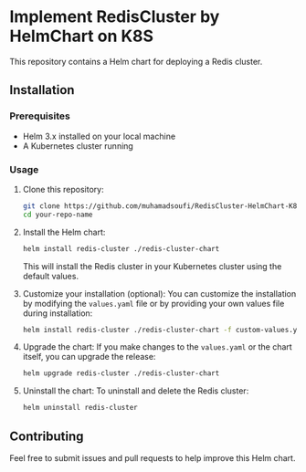 # Implement RedisCluster by HelmChart on K8S
This repository contains a Helm chart for deploying a Redis cluster.

## Installation

### Prerequisites

- Helm 3.x installed on your local machine
- A Kubernetes cluster running

### Usage

1. Clone this repository:
    ```bash
    git clone https://github.com/muhamadsoufi/RedisCluster-HelmChart-K8S.git
    cd your-repo-name
    ```

2. Install the Helm chart:
    ```bash
    helm install redis-cluster ./redis-cluster-chart
    ```

    This will install the Redis cluster in your Kubernetes cluster using the default values.

3. Customize your installation (optional):
    You can customize the installation by modifying the `values.yaml` file or by providing your own values file during installation:
    ```bash
    helm install redis-cluster ./redis-cluster-chart -f custom-values.yaml
    ```

4. Upgrade the chart:
    If you make changes to the `values.yaml` or the chart itself, you can upgrade the release:
    ```bash
    helm upgrade redis-cluster ./redis-cluster-chart
    ```

5. Uninstall the chart:
    To uninstall and delete the Redis cluster:
    ```bash
    helm uninstall redis-cluster
    ```

## Contributing

Feel free to submit issues and pull requests to help improve this Helm chart.



